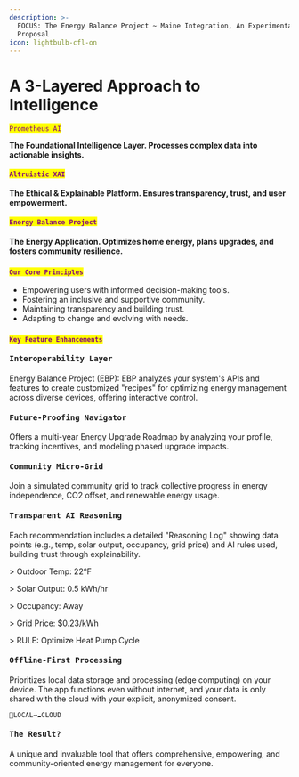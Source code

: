```yaml
---
description: >-
  FOCUS: The Energy Balance Project ~ Maine Integration, An Experimental
  Proposal
icon: lightbulb-cfl-on
---
```


# A 3-Layered Approach to Intelligence

<mark style="color:purple;">`Prometheus AI`</mark>

**The Foundational Intelligence Layer. Processes complex data into actionable insights.**

#### <mark style="color:purple;">`Altruistic XAI`</mark>

**The Ethical & Explainable Platform. Ensures transparency, trust, and user empowerment.**

#### <mark style="color:purple;">`Energy Balance Project`</mark>

**The Energy Application. Optimizes home energy, plans upgrades, and fosters community resilience.**

### <sup><mark style="color:purple;">`Our Core Principles`<mark style="color:purple;"></sup>

* Empowering users with informed decision-making tools.
* Fostering an inclusive and supportive community.
* Maintaining transparency and building trust.
* Adapting to change and evolving with needs.

### <sup><mark style="color:purple;">`Key Feature Enhancements`<mark style="color:purple;"></sup>

#### <kbd>Interoperability Layer</kbd>

Energy Balance Project (EBP): EBP analyzes your system's APIs and features to create customized "recipes" for optimizing energy management across diverse devices, offering interactive control.

#### <kbd>Future-Proofing Navigator</kbd>

Offers a multi-year Energy Upgrade Roadmap by analyzing your profile, tracking incentives, and modeling phased upgrade impacts.

#### <kbd>Community Micro-Grid</kbd>

Join a simulated community grid to track collective progress in energy independence, CO2 offset, and renewable energy usage.

#### <kbd>Transparent AI Reasoning</kbd>

Each recommendation includes a detailed "Reasoning Log" showing data points (e.g., temp, solar output, occupancy, grid price) and AI rules used, building trust through explainability.

\> Outdoor Temp: 22°F

\> Solar Output: 0.5 kWh/hr

\> Occupancy: Away

\> Grid Price: $0.23/kWh

\> RULE: Optimize Heat Pump Cycle

#### <kbd>Offline-First Processing</kbd>

Prioritizes local data storage and processing (edge computing) on your device. The app functions even without internet, and your data is only shared with the cloud with your explicit, anonymized consent.

`📱LOCAL→☁️CLOUD`

#### <kbd>The Result?</kbd>

A unique and invaluable tool that offers comprehensive, empowering, and community-oriented energy management for everyone.
